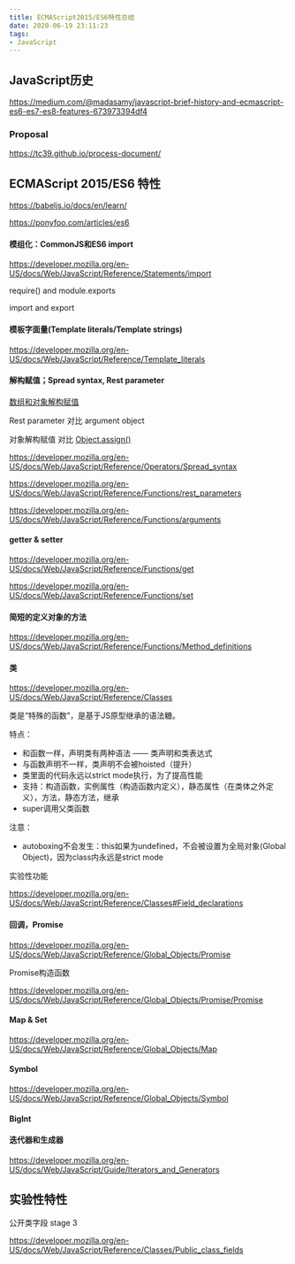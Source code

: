 ```yaml
---
title: ECMAScript2015/ES6特性总结
date: 2020-06-19 23:11:23
tags: 
- JavaScript
---
```


## JavaScript历史

https://medium.com/@madasamy/javascript-brief-history-and-ecmascript-es6-es7-es8-features-673973394df4

### Proposal

https://tc39.github.io/process-document/

## ECMAScript 2015/ES6 特性

https://babeljs.io/docs/en/learn/

https://ponyfoo.com/articles/es6

#### 模组化：CommonJS和ES6 import

https://developer.mozilla.org/en-US/docs/Web/JavaScript/Reference/Statements/import

require() and module.exports

import and export 

#### 模板字面量(Template literals/Template strings)

https://developer.mozilla.org/en-US/docs/Web/JavaScript/Reference/Template_literals

#### 解构赋值；Spread syntax, Rest parameter

[数组和对象解构赋值](https://developer.mozilla.org/en-US/docs/Web/JavaScript/Reference/Operators/Destructuring_assignment)

Rest parameter 对比 argument object

对象解构赋值 对比 [Object.assign()](https://developer.mozilla.org/en-US/docs/Web/JavaScript/Reference/Global_Objects/Object/assign)

https://developer.mozilla.org/en-US/docs/Web/JavaScript/Reference/Operators/Spread_syntax

https://developer.mozilla.org/en-US/docs/Web/JavaScript/Reference/Functions/rest_parameters

https://developer.mozilla.org/en-US/docs/Web/JavaScript/Reference/Functions/arguments

#### getter & setter

https://developer.mozilla.org/en-US/docs/Web/JavaScript/Reference/Functions/get

https://developer.mozilla.org/en-US/docs/Web/JavaScript/Reference/Functions/set

#### 简短的定义对象的方法

https://developer.mozilla.org/en-US/docs/Web/JavaScript/Reference/Functions/Method_definitions

#### 类

https://developer.mozilla.org/en-US/docs/Web/JavaScript/Reference/Classes

类是“特殊的函数”，是基于JS原型继承的语法糖。

特点：

- 和函数一样，声明类有两种语法 —— 类声明和类表达式
- 与函数声明不一样，类声明不会被hoisted（提升）
- 类里面的代码永远以strict mode执行，为了提高性能
- 支持：构造函数，实例属性（构造函数内定义），静态属性（在类体之外定义），方法，静态方法，继承
- super调用父类函数

注意：

- autoboxing不会发生：this如果为undefined，不会被设置为全局对象(Global Object)，因为class内永远是strict mode

实验性功能

https://developer.mozilla.org/en-US/docs/Web/JavaScript/Reference/Classes#Field_declarations

#### 回调，Promise

https://developer.mozilla.org/en-US/docs/Web/JavaScript/Reference/Global_Objects/Promise

Promise构造函数

https://developer.mozilla.org/en-US/docs/Web/JavaScript/Reference/Global_Objects/Promise/Promise

#### Map & Set

https://developer.mozilla.org/en-US/docs/Web/JavaScript/Reference/Global_Objects/Map



#### Symbol

https://developer.mozilla.org/en-US/docs/Web/JavaScript/Reference/Global_Objects/Symbol

#### BigInt



#### 迭代器和生成器

https://developer.mozilla.org/en-US/docs/Web/JavaScript/Guide/Iterators_and_Generators



## 实验性特性

公开类字段  stage 3

https://developer.mozilla.org/en-US/docs/Web/JavaScript/Reference/Classes/Public_class_fields